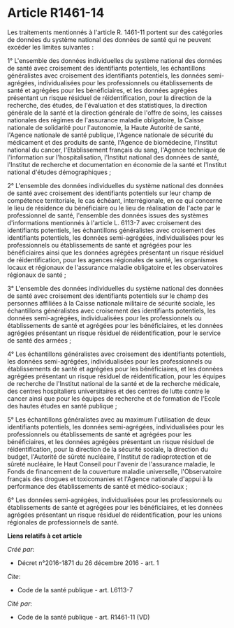 # Article R1461-14

Les traitements mentionnés à l'article R. 1461-11 portent sur des catégories de données du système national des données de
santé qui ne peuvent excéder les limites suivantes : 

1° L'ensemble des données individuelles du système national des données de santé avec croisement des identifiants potentiels,
les échantillons généralistes avec croisement des identifiants potentiels, les données semi-agrégées, individualisées pour
les professionnels ou établissements de santé et agrégées pour les bénéficiaires, et les données agrégées présentant un
risque résiduel de réidentification, pour la direction de la recherche, des études, de l'évaluation et des statistiques, la
direction générale de la santé et la direction générale de l'offre de soins, les caisses nationales des régimes de
l'assurance maladie obligatoire, la Caisse nationale de solidarité pour l'autonomie, la Haute Autorité de santé, l'Agence
nationale de santé publique, l'Agence nationale de sécurité du médicament et des produits de santé, l'Agence de biomédecine,
l'Institut national du cancer, l'Etablissement français du sang, l'Agence technique de l'information sur l'hospitalisation,
l'Institut national des données de santé, l'Institut de recherche et documentation en économie de la santé et l'Institut
national d'études démographiques ; 

2° L'ensemble des données individuelles du système national des données de santé avec croisement des identifiants potentiels
sur leur champ de compétence territoriale, le cas échéant, interrégionale, en ce qui concerne le lieu de résidence du
bénéficiaire ou le lieu de réalisation de l'acte par le professionnel de santé, l'ensemble des données issues des systèmes
d'informations mentionnés à l'article L. 6113-7 avec croisement des identifiants potentiels, les échantillons généralistes
avec croisement des identifiants potentiels, les données semi-agrégées, individualisées pour les professionnels ou
établissements de santé et agrégées pour les bénéficiaires ainsi que les données agrégées présentant un risque résiduel de
réidentification, pour les agences régionales de santé, les organismes locaux et régionaux de l'assurance maladie obligatoire
et les observatoires régionaux de santé ; 

3° L'ensemble des données individuelles du système national des données de santé avec croisement des identifiants potentiels
sur le champ des personnes affiliées à la Caisse nationale militaire de sécurité sociale, les échantillons généralistes avec
croisement des identifiants potentiels, les données semi-agrégées, individualisées pour les professionnels ou établissements
de santé et agrégées pour les bénéficiaires, et les données agrégées présentant un risque résiduel de réidentification, pour
le service de santé des armées ; 

4° Les échantillons généralistes avec croisement des identifiants potentiels, les données semi-agrégées, individualisées pour
les professionnels ou établissements de santé et agrégées pour les bénéficiaires, et les données agrégées présentant un
risque résiduel de réidentification, pour les équipes de recherche de l'Institut national de la santé et de la recherche
médicale, des centres hospitaliers universitaires et des centres de lutte contre le cancer ainsi que pour les équipes de
recherche et de formation de l'Ecole des hautes études en santé publique ; 

5° Les échantillons généralistes avec au maximum l'utilisation de deux identifiants potentiels, les données semi-agrégées,
individualisées pour les professionnels ou établissements de santé et agrégées pour les bénéficiaires, et les données
agrégées présentant un risque résiduel de réidentification, pour la direction de la sécurité sociale, la direction du budget,
l'Autorité de sûreté nucléaire, l'Institut de radioprotection et de sûreté nucléaire, le Haut Conseil pour l'avenir de
l'assurance maladie, le Fonds de financement de la couverture maladie universelle, l'Observatoire français des drogues et
toxicomanies et l'Agence nationale d'appui à la performance des établissements de santé et médico-sociaux ; 

6° Les données semi-agrégées, individualisées pour les professionnels ou établissements de santé et agrégées pour les
bénéficiaires, et les données agrégées présentant un risque résiduel de réidentification, pour les unions régionales de
professionnels de santé.

**Liens relatifs à cet article**

_Créé par_:

  - Décret n°2016-1871 du 26 décembre 2016 - art. 1

_Cite_:

  - Code de la santé publique - art. L6113-7

_Cité par_:

  - Code de la santé publique - art. R1461-11 (VD)
